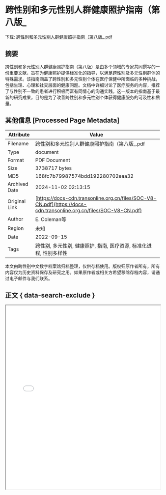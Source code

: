# 跨性别和多元性别人群健康照护指南（第八版_

<!-- tcd_download_link -->
下载: [跨性别和多元性别人群健康照护指南（第八版_.pdf](跨性别和多元性别人群健康照护指南（第八版_.pdf)
<!-- tcd_download_link_end -->

## 摘要

<!-- tcd_abstract -->
跨性别和多元性别人群健康照护指南（第八版）是由多个领域的专家共同撰写的一份重要文献，旨在为健康照护提供标准化的指导，以满足跨性别及多元性别群体的特殊需求。该指南涵盖了跨性别和多元性别个体在医疗保健中所面临的多种挑战，包括生理、心理和社交层面的健康问题。文档中详细讨论了医疗服务的内容，推荐了与性别不一致的患者进行积极而富有同情心的沟通实践。这一版本的指南基于最新的研究成果，目的是为了改善跨性别和多元性别个体获得健康服务的可及性和质量。

<!-- tcd_abstract_end -->

## 其他信息 [Processed Page Metadata]

| Attribute       | Value                                  |
|-----------------|----------------------------------------|
| Filename        | 跨性别和多元性别人群健康照护指南（第八版_.pdf                             |
| Type            | document                                 |
| Format          | PDF Document                               |
| Size            | 3738717 bytes                           |
| MD5             | 168fc7b79987574bdd192280702eaa32                                  |
| Archived Date   | 2024-11-02 02:13:15                             |
| Original Link   | [https://docs-cdn.transonline.org.cn/files/SOC-V8-CN.pdf](https://docs-cdn.transonline.org.cn/files/SOC-V8-CN.pdf)                         |
| Author          | E. Coleman等                               |
| Region          | 未知                               |
| Date            | 2022-09-15                                 |
| Tags            | 跨性别, 多元性别, 健康照护, 指南, 医疗资源, 标准化进程, 性别多样性                                 |

本文由跨性别中文数字档案馆归档整理，仅供存档使用。版权归原作者所有，所有内容仅为历史资料保存及研究之用。如果原作者或相关方希望移除存档内容，请通过电子邮件与我们联系。

## 正文 { data-search-exclude }

<!-- tcd_main_text -->
<iframe src="../跨性别和多元性别人群健康照护指南（第八版_.pdf" width="100%" height="600px">
    <p>无法显示PDF，请下载查看。</p>
</iframe>
<!-- tcd_main_text_end -->

